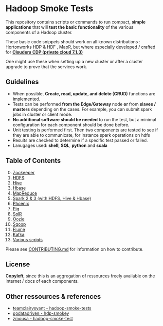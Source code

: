 # Hadoop Smoke Tests

This repository contains scripts or commands to run compact, __simple applications__ that will __test the basic functionality__ of the various components of a Hadoop cluster. 

These basic code snippets should work on all known distributions : Hortonworks HDP & HDF , MapR, but where especially developed / crafted for __[Cloudera CDP (private cloud 7.1.3)](https://www.cloudera.com/products/cloudera-data-platform.html)__

One might use these when setting up a new cluster or after a cluster upgrade to prove that the services work.

## Guidelines
- When possible, __Create, read, update, and delete (CRUD)__ functions are implemented.
- Tests can be performed __from the Edge/Gateway__ node __or__ from __slaves / masters__ depending on the cases. For example, you can submit spark jobs in cluster or client mode.
- __No additional software should be needed__ to run the test, but a minimal configuration for each component should be done before.
- Unit testing is performed first. Then two components are tested to see if they are able to communicate, for instance spark operations on hdfs
- Results are checked to determine if a specific test passed or failed.
- Lanugages used: __shell__, __SQL__, __python__ and __scala__


## Table of Contents
00. [Zookeeper](https://github.com/obrunet/Hadoop_applications_smoke_tests/tree/main/00.Zookeeper/Zookeeper.md)
01. [HDFS](https://github.com/obrunet/Hadoop_applications_smoke_tests/tree/main/01.HDFS/HDFS.md)
02. [Hive](https://github.com/obrunet/Hadoop_applications_smoke_tests/tree/main/02.Hive/Hive.md)
03. [Hbase](https://github.com/obrunet/Hadoop_applications_smoke_tests/tree/main/03.Hbase/Hbase.md)
04. [MapReduce](https://github.com/obrunet/Hadoop_applications_smoke_tests/tree/main/04.MapReduce/MapReduce.md)
05. [Spark 2 & 3 (with HDFS, Hive & Hbase)](https://github.com/obrunet/Hadoop_applications_smoke_tests/tree/main/05.Spark/Spark.md)
06. [Phoenix](https://github.com/obrunet/Hadoop_applications_smoke_tests/tree/main/06.Phoenix/Phoenix.md)
07. [Pig](https://github.com/obrunet/Hadoop_applications_smoke_tests/tree/main/07.Pig/Pig.md)
08. [SolR](https://github.com/obrunet/Hadoop_applications_smoke_tests/tree/main/08.SolR/SolR.md)
09. [Oozie](https://github.com/obrunet/Hadoop_applications_smoke_tests/tree/main/09.Oozie/Oozie.md)
10. [Sqoop](https://github.com/obrunet/Hadoop_applications_smoke_tests/tree/main/10.Sqoop/Sqoop.md)
11. [Flume](https://github.com/obrunet/Hadoop_applications_smoke_tests/tree/main/11.Flume/Flume.md)
12. [Kafka](https://github.com/obrunet/Hadoop_applications_smoke_tests/tree/main/12.Kafka/Kafka.md)
13. [Various scripts](https://github.com/obrunet/Hadoop_applications_smoke_tests/tree/main/13.Misc/Misc.md)


Please see [CONTRIBUTING.md]() for information on how to contribute.

## License
__Copyleft__, since this is an aggregation of ressources freely available on the internet / docs of each components.

## Other ressources & references
- [teamclairvoyant - hadoop-smoke-tests](https://github.com/teamclairvoyant/hadoop-smoke-tests)
- [godatadriven - hdp-smokey](https://github.com/godatadriven/hdp-smokey)
- [zmousa - hadoop-smoke-test](https://github.com/zmousa/hadoop-smoke-test)